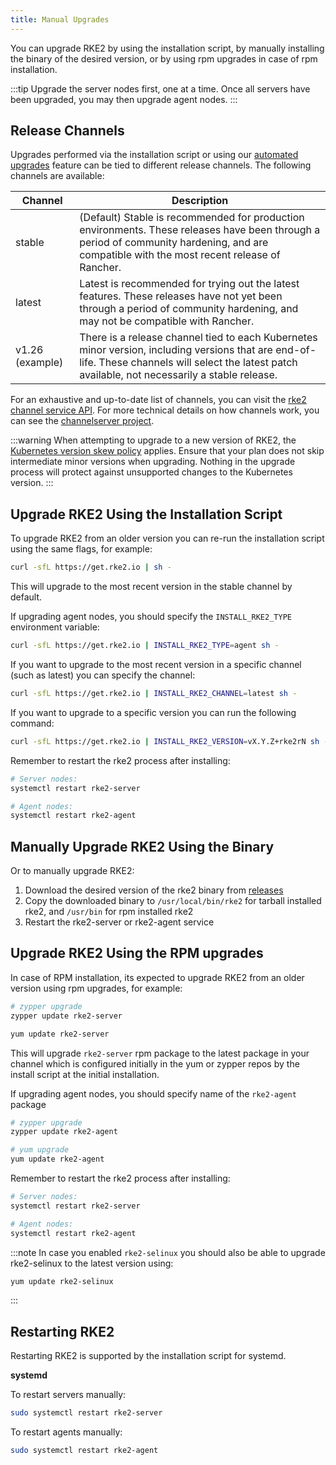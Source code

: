 ```yaml
---
title: Manual Upgrades
---
```



You can upgrade RKE2 by using the installation script, by manually installing the binary of the desired version, or by using rpm upgrades in case of rpm installation.

:::tip
Upgrade the server nodes first, one at a time. Once all servers have been upgraded, you may then upgrade agent nodes.
:::

## Release Channels

Upgrades performed via the installation script or using our [automated upgrades](automated_upgrade.md) feature can be tied to different release channels. The following channels are available:

| Channel         |   Description  |
|-----------------|---------|
| stable          | (Default) Stable is recommended for production environments. These releases have been through a period of community hardening, and are compatible with the most recent release of Rancher. |
| latest          | Latest is recommended for trying out the latest features.  These releases have not yet been through a period of community hardening, and may not be compatible with Rancher. |
| v1.26 (example) | There is a release channel tied to each Kubernetes minor version, including versions that are end-of-life. These channels will select the latest patch available, not necessarily a stable release. |

For an exhaustive and up-to-date list of channels, you can visit the [rke2 channel service API](https://update.rke2.io/v1-release/channels). For more technical details on how channels work, you can see the [channelserver project](https://github.com/rancher/channelserver).

:::warning
When attempting to upgrade to a new version of RKE2, the [Kubernetes version skew policy](https://kubernetes.io/docs/setup/release/version-skew-policy/) applies. Ensure that your plan does not skip intermediate minor versions when upgrading. Nothing in the upgrade process will protect against unsupported changes to the Kubernetes version.
:::


## Upgrade RKE2 Using the Installation Script

To upgrade RKE2 from an older version you can re-run the installation script using the same flags, for example:

```sh
curl -sfL https://get.rke2.io | sh -
```
This will upgrade to the most recent version in the stable channel by default.

If upgrading agent nodes, you should specify the `INSTALL_RKE2_TYPE` environment variable:
```sh
curl -sfL https://get.rke2.io | INSTALL_RKE2_TYPE=agent sh -
```

If you want to upgrade to the most recent version in a specific channel (such as latest) you can specify the channel:
```sh
curl -sfL https://get.rke2.io | INSTALL_RKE2_CHANNEL=latest sh -
```

If you want to upgrade to a specific version you can run the following command:

```sh
curl -sfL https://get.rke2.io | INSTALL_RKE2_VERSION=vX.Y.Z+rke2rN sh -
```

Remember to restart the rke2 process after installing:

```sh
# Server nodes:
systemctl restart rke2-server

# Agent nodes:
systemctl restart rke2-agent
```

## Manually Upgrade RKE2 Using the Binary

Or to manually upgrade RKE2:

1. Download the desired version of the rke2 binary from [releases](https://github.com/rancher/rke2/releases)
2. Copy the downloaded binary to `/usr/local/bin/rke2` for tarball installed rke2, and `/usr/bin` for rpm installed rke2
3. Restart the rke2-server or rke2-agent service

## Upgrade RKE2 Using the RPM upgrades

In case of RPM installation, its expected to upgrade RKE2 from an older version using rpm upgrades, for example:

```sh
# zypper upgrade
zypper update rke2-server
```

```sh
yum update rke2-server
```
This will upgrade `rke2-server` rpm package to the latest package in your channel which is configured initially in the yum or zypper repos by the install script at the initial installation.

If upgrading agent nodes, you should specify name of the `rke2-agent` package

```sh
# zypper upgrade
zypper update rke2-agent
```

```sh
# yum upgrade
yum update rke2-agent
```

Remember to restart the rke2 process after installing:

```sh
# Server nodes:
systemctl restart rke2-server

# Agent nodes:
systemctl restart rke2-agent
```

:::note
In case you enabled `rke2-selinux` you should also be able to upgrade rke2-selinux to the latest version using:
```sh
yum update rke2-selinux
```
:::

## Restarting RKE2

Restarting RKE2 is supported by the installation script for systemd.

**systemd**

To restart servers manually:
```sh
sudo systemctl restart rke2-server
```

To restart agents manually:
```sh
sudo systemctl restart rke2-agent
```
